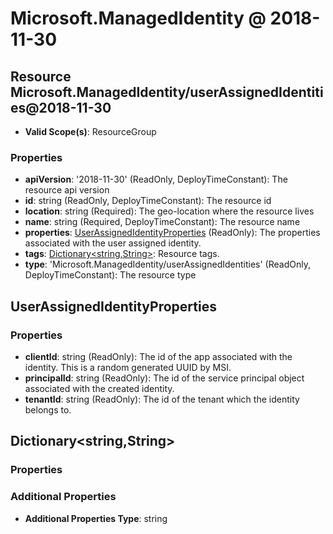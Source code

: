 # Microsoft.ManagedIdentity @ 2018-11-30

## Resource Microsoft.ManagedIdentity/userAssignedIdentities@2018-11-30
* **Valid Scope(s)**: ResourceGroup
### Properties
* **apiVersion**: '2018-11-30' (ReadOnly, DeployTimeConstant): The resource api version
* **id**: string (ReadOnly, DeployTimeConstant): The resource id
* **location**: string (Required): The geo-location where the resource lives
* **name**: string (Required, DeployTimeConstant): The resource name
* **properties**: [UserAssignedIdentityProperties](#userassignedidentityproperties) (ReadOnly): The properties associated with the user assigned identity.
* **tags**: [Dictionary<string,String>](#dictionarystringstring): Resource tags.
* **type**: 'Microsoft.ManagedIdentity/userAssignedIdentities' (ReadOnly, DeployTimeConstant): The resource type

## UserAssignedIdentityProperties
### Properties
* **clientId**: string (ReadOnly): The id of the app associated with the identity. This is a random generated UUID by MSI.
* **principalId**: string (ReadOnly): The id of the service principal object associated with the created identity.
* **tenantId**: string (ReadOnly): The id of the tenant which the identity belongs to.

## Dictionary<string,String>
### Properties
### Additional Properties
* **Additional Properties Type**: string

